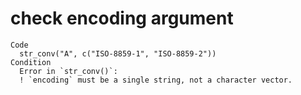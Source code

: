 # check encoding argument

    Code
      str_conv("A", c("ISO-8859-1", "ISO-8859-2"))
    Condition
      Error in `str_conv()`:
      ! `encoding` must be a single string, not a character vector.

